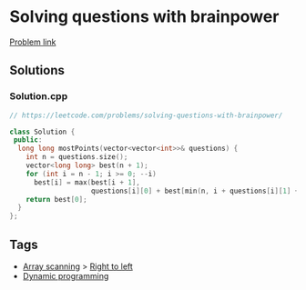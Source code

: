 # Solving questions with brainpower

[Problem link](https://leetcode.com/problems/solving-questions-with-brainpower/)

## Solutions


### Solution.cpp
```cpp
// https://leetcode.com/problems/solving-questions-with-brainpower/

class Solution {
 public:
  long long mostPoints(vector<vector<int>>& questions) {
    int n = questions.size();
    vector<long long> best(n + 1);
    for (int i = n - 1; i >= 0; --i)
      best[i] = max(best[i + 1],
                    questions[i][0] + best[min(n, i + questions[i][1] + 1)]);
    return best[0];
  }
};
```
## Tags

* [Array scanning](/Collections/array-scanning.md#array-scanning) > [Right to left](/Collections/array-scanning.md#right-to-left)
* [Dynamic programming](/Collections/dynamic-programming.md#dynamic-programming)
